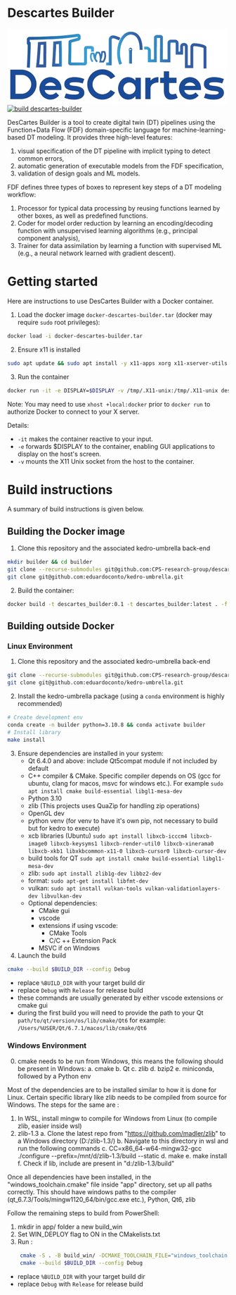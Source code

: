 # Descartes Builder

![Logo](app/resources/descartes_logo.png)
[![build descartes-builder](https://github.com/CPS-research-group/descartes-builder/actions/workflows/cmake_build.yml/badge.svg)](https://github.com/CPS-research-group/descartes-builder/actions/workflows/cmake_build.yml)

DesCartes Builder is a tool to create digital twin (DT) pipelines using the Function+Data Flow (FDF) domain-specific language for machine-learning-based DT modeling. It provides three high-level features: 
1. visual specification of the DT pipeline with implicit typing to detect common errors,
2. automatic generation of executable models from the FDF specification,
3. validation of design goals and ML models. 

FDF defines three types of boxes to represent key steps of a DT modeling workflow: 
1. Processor for typical data processing by reusing functions learned by other boxes, as well as predefined functions.
2. Coder for model order reduction by learning an encoding/decoding function with unsupervised learning algorithms (e.g., principal component analysis),
3. Trainer for data assimilation by learning a function with supervised ML (e.g., a neural network learned with gradient descent). 

# Getting started 
Here are instructions to use DesCartes Builder with a Docker container. 

1. Load the docker image `docker-descartes-builder.tar` (docker may require `sudo` root privileges):
```bash
docker load -i docker-descartes-builder.tar 
```
2. Ensure x11 is installed
```bash
sudo apt update && sudo apt install -y x11-apps xorg x11-xserver-utils
```
3. Run the container
```bash
docker run -it -e DISPLAY=$DISPLAY -v /tmp/.X11-unix:/tmp/.X11-unix descartes_builder:0.1
```
Note: You may need to use `xhost +local:docker` prior to `docker run` to authorize Docker to connect to your X server.

Details: 
- `-it` makes the container reactive to your input.
- `-e` forwards $DISPLAY to the container, enabling GUI applications to display on the host's screen.
- `-v` mounts the X11 Unix socket from the host to the container.

# Build instructions 
A summary of build instructions is given below. 

## Building the Docker image 

1. Clone this repository and the associated kedro-umbrella back-end
```bash
mkdir builder && cd builder
git clone --recurse-submodules git@github.com:CPS-research-group/descartes-builder.git
git clone git@github.com:eduardoconto/kedro-umbrella.git
```

2. Build the container:
```bash
docker build -t descartes_builder:0.1 -t descartes_builder:latest . -f descartes-builder/Dockerfile
```

## Building outside Docker 

### Linux Environment

1. Clone this repository and the associated kedro-umbrella back-end
```bash
git clone --recurse-submodules git@github.com:CPS-research-group/descartes-builder.git
git clone git@github.com:eduardoconto/kedro-umbrella.git
```

2. Install the kedro-umbrella package (using a `conda` environment is highly recommended)
```bash
# Create development env
conda create -n builder python=3.10.8 && conda activate builder
# Install library
make install
```
3. Ensure dependencies are installed in your system:
   - Qt 6.4.0 and above: include Qt5compat module if not included by default
   - C++ compiler & CMake. Specific compiler depends on OS (gcc for ubuntu, clang for macos, msvc for windows etc.). For example `sudo apt install cmake build-essential libgl1-mesa-dev`
   - Python 3.10
   - zlib (This projects uses QuaZip for handling zip operations)
   - OpenGL dev
   - python venv (for venv to have it's own pip, not necessary to build but for kedro to execute)
   - xcb libraries (Ubuntu)
   `sudo apt install libxcb-icccm4 libxcb-image0 libxcb-keysyms1 libxcb-render-util0 libxcb-xinerama0 libxcb-xkb1 libxkbcommon-x11-0 libxcb-cursor0 libxcb-cursor-dev`
   - build tools for QT
   `sudo apt install cmake build-essential libgl1-mesa-dev`
   - zlib: `sudo apt install zlib1g-dev libbz2-dev`
   - format: `sudo apt-get install libfmt-dev`
   - vulkan: `sudo apt install vulkan-tools vulkan-validationlayers-dev libvulkan-dev`
   - Optional dependencies:
     - CMake gui
     - vscode
     - extensions if using vscode:
       - CMake Tools
       - C/C ++ Extension Pack
     - MSVC if on Windows
4. Launch the build
```bash
cmake --build $BUILD_DIR --config Debug
```
- replace `%BUILD_DIR` with your target build dir
- replace `Debug` with `Release` for release build
- these commands are usually generated by either vscode extensions or cmake gui
- during the first build you will need to provide the path to your Qt `path/to/qt/version/os/lib/cmake/Qt6` for example: `/Users/%USER/Qt/6.7.1/macos/lib/cmake/Qt6`

### Windows Environment

0. cmake needs to be run from Windows, this means the following should be present in Windows:
	a. cmake
	b. Qt
	c. zlib
	d. bzip2
	e. miniconda, followed by a Python env

Most of the dependencies are to be installed similar to how it is done for Linux. Certain specific library like zlib needs to be compiled from source for Windows. The steps for the same are :

  1. In WSL, install mingw to compile for Windows from Linux (to compile zlib, easier inside wsl)
  2. zlib-1.3
    a. Clone the latest repo from "https://github.com/madler/zlib" to a Windows directory (D:/zlib-1.3/)
    b. Navigate to this directory in wsl and run the following commands
    c. CC=x86_64-w64-mingw32-gcc ./configure --prefix=/mnt/d/zlib-1.3/build --static
    d. make
    e. make install
    f. Check if lib, include are present in "d:/zlib-1.3/build"

Once all dependencies have been installed, in the "windows_toolchain.cmake" file inside "app" directory, set up all paths correctly. This should have windows paths to the compiler (qt_6.7.3/Tools/mingw1120_64/bin/gcc.exe etc.), Python, Qt6, zlib

Follow the remaining steps to build from PowerShell:
1. mkdir in app/ folder a new build_win
2. Set WIN_DEPLOY flag to ON in the CMakelists.txt
3. Run :
```bash
	cmake -S . -B build_win/ -DCMAKE_TOOLCHAIN_FILE="windows_toolchain.cmake" -G "MinGW Makefiles"
	cmake --build $BUILD_DIR --config Debug
```
- replace `%BUILD_DIR` with your target build dir
- replace `Debug` with `Release` for release build

